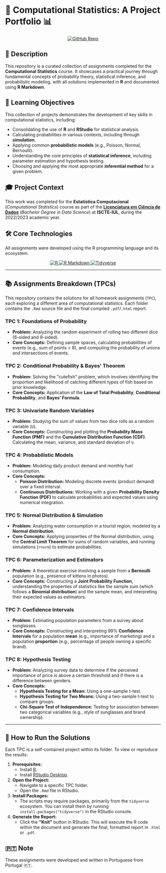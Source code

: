 # 🎲 Computational Statistics: A Project Portfolio 📊

<p align="center">
    <!-- Project Links -->
    <a href="https://github.com/Silvestre17/ComputationalStatistics_Bachelor"><img src="https://img.shields.io/badge/Project_Repo-100000?style=for-the-badge&logo=github&logoColor=white" alt="GitHub Repo"></a>
</p>

## 📝 Description

This repository is a curated collection of assignments completed for the **Computational Statistics** course. It showcases a practical journey through fundamental concepts of probability theory, statistical inference, and probabilistic modeling, with all solutions implemented in **R** and documented using **R Markdown**.

## 🎯 Learning Objectives

This collection of projects demonstrates the development of key skills in computational statistics, including:
*   Consolidating the use of **R** and **RStudio** for statistical analysis.
*   Calculating probabilities in various contexts, including through **simulation**.
*   Applying common **probabilistic models** (e.g., Poisson, Normal, Bernoulli).
*   Understanding the core principles of **statistical inference**, including parameter estimation and hypothesis testing.
*   Choosing and applying the most appropriate **inferential method** for a given problem.

## 🎓 Project Context

This work was completed for the **Estatística Computacional** (*Computational Statistics*) course as part of the **[Licenciatura em Ciência de Dados](https://www.iscte-iul.pt/degree/code/0322/bachelor-degree-in-data-science)** (*Bachelor Degree in Data Science*) at **ISCTE-IUL**, during the 2022/2023 academic year.

## 🛠️ Core Technologies

All assignments were developed using the R programming language and its ecosystem.

<p align="center">
    <a href="https://www.r-project.org/">
        <img src="https://img.shields.io/badge/R-276DC3?style=for-the-badge&logo=r&logoColor=white" alt="R" />
    </a>
    <a href="https://rmarkdown.rstudio.com/">
        <img src="https://img.shields.io/badge/R_Markdown-5178B8?style=for-the-badge&logo=r&logoColor=white" alt="R Markdown" />
    </a>
    <a href="https://www.tidyverse.org/">
        <img src="https://img.shields.io/badge/Tidyverse-1E90FF?style=for-the-badge&logo=rstudio&logoColor=white" alt="Tidyverse" />
    </a>
</p>

---

## 📚 Assignments Breakdown (TPCs)

This repository contains the solutions for all homework assignments (`TPC`), each exploring a different area of computational statistics. Each folder contains the `.Rmd` source file and the final compiled `.pdf`/`.html` report.

### TPC 1: Foundations of Probability
*   **Problem:** Analyzing the random experiment of rolling two different dice (6-sided and 8-sided).
*   **Core Concepts:** Defining sample spaces, calculating probabilities of events (e.g., sum of points > 8), and computing the probability of unions and intersections of events.

### TPC 2: Conditional Probability & Bayes' Theorem
*   **Problem:** Solving the "cutefish" problem, which involves identifying the proportion and likelihood of catching different types of fish based on prior knowledge.
*   **Core Concepts:** Application of the **Law of Total Probability**, **Conditional Probability**, and **Bayes' Formula**.

### TPC 3: Univariate Random Variables
*   **Problem:** Studying the sum of values from two dice rolls as a random variable (`U`).
*   **Core Concepts:** Constructing and plotting the **Probability Mass Function (PMF)** and the **Cumulative Distribution Function (CDF)**. Calculating the mean, variance, and standard deviation of `U`.

### TPC 4: Probabilistic Models
*   **Problem:** Modeling daily product demand and monthly fuel consumption.
*   **Core Concepts:**
    *   **Poisson Distribution:** Modeling discrete events (product demand) over a fixed interval.
    *   **Continuous Distributions:** Working with a given **Probability Density Function (PDF)** to calculate probabilities and expected values using numerical integration.

### TPC 5: Normal Distribution & Simulation
*   **Problem:** Analyzing water consumption in a tourist region, modeled by a **Normal distribution**.
*   **Core Concepts:** Applying properties of the Normal distribution, using the **Central Limit Theorem** for sums of random variables, and running simulations (`rnorm`) to estimate probabilities.

### TPC 6: Parameterization and Estimators
*   **Problem:** A theoretical exercise involving a sample from a **Bernoulli** population (e.g., presence of kittens in photos).
*   **Core Concepts:** Constructing a **Joint Probability Function**, understanding the properties of statistics like the sample sum (which follows a **Binomial distribution**) and the sample mean, and interpreting their expected values as estimators.

### TPC 7: Confidence Intervals
*   **Problem:** Estimating population parameters from a survey about sunglasses.
*   **Core Concepts:** Constructing and interpreting 99% **Confidence Intervals** for a population **mean** (e.g., importance of marketing) and a population **proportion** (e.g., percentage of people owning a specific brand).

### TPC 8: Hypothesis Testing
*   **Problem:** Analyzing survey data to determine if the perceived importance of price is above a certain threshold and if there is a difference between genders.
*   **Core Concepts:**
    *   **Hypothesis Testing for a Mean:** Using a one-sample t-test.
    *   **Hypothesis Testing for Two Means:** Using a two-sample t-test to compare groups.
    *   **Chi-Square Test of Independence:** Testing for association between two categorical variables (e.g., style of sunglasses and brand ownership).

---

## 🚀 How to Run the Solutions

Each TPC is a self-contained project within its folder. To view or reproduce the results:

1.  **Prerequisites:**
    *   Install [R](https://www.r-project.org/).
    *   Install [RStudio Desktop](https://www.rstudio.com/products/rstudio/download/).
2.  **Open the Project:**
    *   Navigate to a specific TPC folder.
    *   Open the `.Rmd` file in RStudio.
3.  **Install Packages:**
    *   The scripts may require packages, primarily from the `tidyverse` ecosystem. You can install them by running `install.packages("tidyverse")` in the RStudio console.
4.  **Generate the Report:**
    *   Click the **"Knit"** button in RStudio. This will execute the R code within the document and generate the final, formatted report in `.html` or `.pdf`.

## 🇵🇹 Note

These assignments were developed and written in Portuguese from Portugal 🇵🇹.